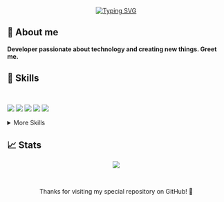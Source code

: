 <p align="center">
<a href="https://git.io/typing-svg"><img src="https://readme-typing-svg.demolab.com?        font=Fira+Code&duration=2500&pause=800&color=8911F7&center=true&vCenter=true&multiline=true&width=435&height=60&lines=I'm+Alex+(NeuDam);Software+Developer" alt="Typing SVG" /></a>
</p>

## :open_file_folder: About me

<strong>Developer passionate about technology and creating new things. Greet me.</strong>

## 💼 Skills

<br/>

![](https://img.shields.io/badge/Code-Python-informational?style=flat&logo=python&logoColor=white&color=9912F4)
![](https://img.shields.io/badge/Code-JavaScript-informational?style=flat&logo=javascript&logoColor=white&color=9912F4)
![](https://img.shields.io/badge/Code-Bash-informational?style=flat&logo=shell&logoColor=white&color=9912F4)
![](https://img.shields.io/badge/Code-C++-informational?style=flat&logo=cplusplus&logoColor=white&color=9912F4)
![](https://img.shields.io/badge/Code-ReactJS-informational?style=flat&logo=react&logoColor=white&color=9912F4)


<details>
<summary>More Skills</summary>
<br/>

![](https://img.shields.io/badge/Style-CSS-informational?style=flat&logo=css3&logoColor=white&color=9912F4)
![](https://img.shields.io/badge/Tags-HTML-informational?style=flat&logo=html5&logoColor=white&color=9912F4)
![](https://img.shields.io/badge/Tools-Photoshop-informational?style=flat&logo=Adobe-Photoshop&logoColor=white&color=9912F4)

</details>

## 📈 Stats

<p align="center">
 <img class="img" src="https://github-readme-stats.vercel.app/api/top-langs/?username=NeuDam&theme=radical&layout=compact&hide=css,html" />
</p>

<br/>

<footer>
 <p align="center">
   Thanks for visiting my special repository on GitHub! 💜
 </p>
</footer>
